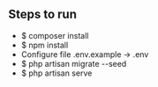 ## Steps to run

- $ composer install
- $ npm install
- Configure file .env.example -> .env
- $ php artisan migrate --seed
- $ php artisan serve
